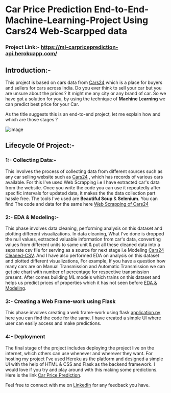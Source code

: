 # Car Price Prediction End-to-End-Machine-Learning-Project Using Cars24 Web-Scarpped data

### Project Link:- https://ml-carpriceprediction-api.herokuapp.com/

## Introduction:-

This project is based on cars data from [Cars24](https://www.cars24.com/) which is a place for buyers and sellers for cars across India. Do you ever think to sell your car but you are unsure about the prices.? It might me any city or any brand of car. So we have got a solution for you, by using the technique of **Machine Learning** we can predict best price for your Car.

As the title suggests this is an end-to-end project, let me explain how and which are those stages ?

![image](https://user-images.githubusercontent.com/99324199/177263229-4b66b842-3d7f-4f63-a525-99123f934373.png)

## Lifecycle Of Project:-

### 1:- Collecting Data:-

This involves the process of collecting data from different sources such as any car selling website such as [Cars24](https://www.cars24.com/) , which has records of various cars available. For this I've used Web Scrapping i.e I have extracted car's data from the website. Once you write the code you can use it repeatedly after specific intervals for updated data, it makes the the data collection part hassle free. The tools I've used are **Beautiful Soup** & **Selenium**. You can find The code and data for the same here [Web Scrapping of Cars24](https://github.com/MalharJ21/Car_Price_Prediction/tree/main/Web%20Scrapping%20of%20Cars24)

### 2:- EDA & Modeling:-

This phase involves data cleaning, performing analysis on this dataset and plotting different visualizations. In data cleaning, What I've done is dropped the null values, extracted valuable information from car's data, converting values from different units to same unit & put all these cleaned data into a separate csv file for serving as a source for next stage i.e Modeling [Cars24 Cleaned-CSV](https://github.com/MalharJ21/Car_Price_Prediction/blob/main/Cars24_Cleaned.csv). And I have also performed EDA on analysis on this dataset and plotted different visualizations, For example, If you have a question how many cars are on Manual Transmission and Automatic Transmission we can get pie chart with number of percentage for respective transmission present. After comes building ML models which trains on this dataset and helps us predict prices of properties which it has not seen before [EDA & Modeling](https://github.com/MalharJ21/Car_Price_Prediction/blob/main/EDA_%26_Modeling_Cars24.ipynb).
  
  ### 3:- Creating a Web Frame-work using Flask  

This phase involves creating a web frame-work using flask [application.py](https://github.com/MalharJ21/Car_Price_Prediction/blob/main/application.py) here you can find the code for the same. I have created a simple UI where user can easily access and make predictions.

### 4:- Deployment
The final stage of the project includes deploying the project live on the internet, which others can use whenever and wherever they want. For hosting my project I've used Heroku as the platform and designed a simple UI with the help of HTML & CSS and Flask as the backend framework. I would love if you try and play around with this making some predictions. Here is the link [Car Price Prediction](https://ml-carpriceprediction-api.herokuapp.com/).



Feel free to connect with me on [LinkedIn](https://www.linkedin.com/in/malhar-jadhav-b2a421213/) for any feedback you have.
